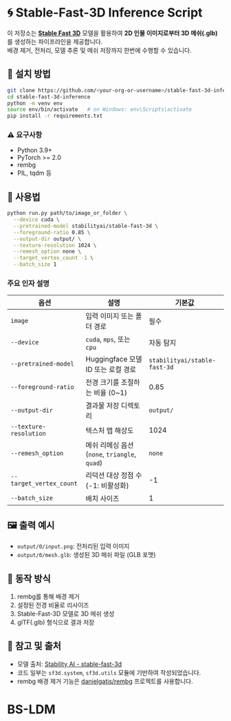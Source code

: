 # 🌀 Stable-Fast-3D Inference Script

이 저장소는 [**Stable Fast 3D**](https://huggingface.co/stabilityai/stable-fast-3d) 모델을 활용하여 **2D 인물 이미지로부터 3D 메쉬(.glb)** 를 생성하는 파이프라인을 제공합니다.  
배경 제거, 전처리, 모델 추론 및 메쉬 저장까지 한번에 수행할 수 있습니다.

## 🔧 설치 방법

```bash
git clone https://github.com/<your-org-or-username>/stable-fast-3d-inference.git
cd stable-fast-3d-inference
python -m venv env
source env/bin/activate   # on Windows: env\Scripts\activate
pip install -r requirements.txt
```

### ⚠️ 요구사항
- Python 3.9+
- PyTorch >= 2.0
- rembg
- PIL, tqdm 등

## 🚀 사용법

```bash
python run.py path/to/image_or_folder \
  --device cuda \
  --pretrained-model stabilityai/stable-fast-3d \
  --foreground-ratio 0.85 \
  --output-dir output/ \
  --texture-resolution 1024 \
  --remesh_option none \
  --target_vertex_count -1 \
  --batch_size 1
```

### 주요 인자 설명
| 옵션 | 설명 | 기본값 |
|--------|-------|--------|
| `image` | 입력 이미지 또는 폴더 경로 | 필수 |
| `--device` | `cuda`, `mps`, 또는 `cpu` | 자동 탐지 |
| `--pretrained-model` | Huggingface 모델 ID 또는 로컬 경로 | `stabilityai/stable-fast-3d` |
| `--foreground-ratio` | 전경 크기를 조절하는 비율 (0~1) | 0.85 |
| `--output-dir` | 결과물 저장 디렉토리 | `output/` |
| `--texture-resolution` | 텍스처 맵 해상도 | 1024 |
| `--remesh_option` | 메쉬 리메싱 옵션 (`none`, `triangle`, `quad`) | `none` |
| `--target_vertex_count` | 리덕션 대상 정점 수 (-1: 비활성화) | -1 |
| `--batch_size` | 배치 사이즈 | 1 |

## 🖼️ 출력 예시

- `output/0/input.png`: 전처리된 입력 이미지
- `output/0/mesh.glb`: 생성된 3D 메쉬 파일 (GLB 포맷)

## 🧠 동작 방식

1. rembg를 통해 배경 제거
2. 설정된 전경 비율로 리사이즈
3. Stable-Fast-3D 모델로 3D 메쉬 생성
4. glTF(.glb) 형식으로 결과 저장

## 📌 참고 및 출처

- 모델 출처: [Stability AI - stable-fast-3d](https://huggingface.co/stabilityai/stable-fast-3d)
- 코드 일부는 `sf3d.system`, `sf3d.utils` 모듈에 기반하여 작성되었습니다.
- rembg 배경 제거 기능은 [danielgatis/rembg](https://github.com/danielgatis/rembg) 프로젝트를 사용합니다.
# BS-LDM
